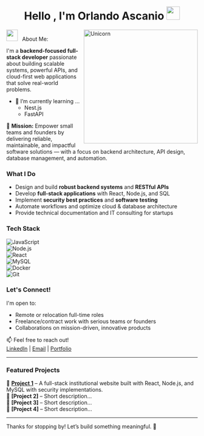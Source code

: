 <h1 align="center"><b>Hello , I'm Orlando Ascanio </b><img src="https://media.giphy.com/media/hvRJCLFzcasrR4ia7z/giphy.gif" width="35"></h1>


<img align="right" width=300px alt="Unicorn" src="https://tenor.com/l1LPYsyXT5o.gif" />
<img src="https://media.giphy.com/media/ObNTw8Uzwy6KQ/giphy.gif" width="30px"> &nbsp; About Me:

I'm a **backend-focused full-stack developer** passionate about building scalable systems, powerful APIs, and cloud-first web applications that solve real-world problems.
- 🌱 I’m currently learning ...
  - Nest.js
  - FastAPI

🚀 **Mission:** Empower small teams and founders by delivering reliable, maintainable, and impactful software solutions — with a focus on backend architecture, API design, database management, and automation.

### What I Do
- Design and build **robust backend systems** and **RESTful APIs**  
- Develop **full-stack applications** with React, Node.js, and SQL  
- Implement **security best practices** and **software testing**  
- Automate workflows and optimize cloud & database architecture  
- Provide technical documentation and IT consulting for startups  

### Tech Stack  
![JavaScript](https://img.shields.io/badge/-JavaScript-F7DF1E?style=flat-square&logo=javascript&logoColor=black)  
![Node.js](https://img.shields.io/badge/-Node.js-339933?style=flat-square&logo=node.js&logoColor=white)  
![React](https://img.shields.io/badge/-React-61DAFB?style=flat-square&logo=react&logoColor=black)  
![MySQL](https://img.shields.io/badge/-MySQL-4479A1?style=flat-square&logo=mysql&logoColor=white)  
![Docker](https://img.shields.io/badge/-Docker-2496ED?style=flat-square&logo=docker&logoColor=white)  
![Git](https://img.shields.io/badge/-Git-F05032?style=flat-square&logo=git&logoColor=white)  

### Let's Connect!
I'm open to:
- Remote or relocation full-time roles  
- Freelance/contract work with serious teams or founders  
- Collaborations on mission-driven, innovative products  

📫 Feel free to reach out!  
[LinkedIn](https://www.linkedin.com/in/orlando-ascanio-dev) | [Email](mailto:gojer@naver.com) | [Portfolio](http://orlandoascanio.com)  

---

### Featured Projects  
🔹 **[Project 1](https://....com)** – A full-stack institutional website built with React, Node.js, and MySQL with security implementations.  
🔹 **[Project 2]** – Short description...  
🔹 **[Project 3]** – Short description...  
🔹 **[Project 4]** – Short description...  

---

Thanks for stopping by! Let’s build something meaningful. 🙌
